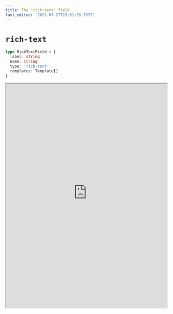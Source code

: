 ```yaml
---
title: The "rich-text" field
last_edited: '2021-07-27T15:51:56.737Z'
---
```


# `rich-text`

```ts
type RichTextField = {
  label: string
  name: string
  type: 'rich-text'
  templates: Template[]
}
```

<iframe width="100%" height="700px" src="https://tina-gql-playground.vercel.app/iframe/rich-text" />

#### Slash commands

To add an embedded template quickly enter `/`, this will present you with the embedable objects,
filtering them out as you type.
